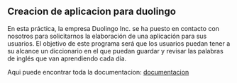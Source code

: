 ## Creacion de aplicacion para duolingo

En esta práctica, la empresa Duolingo Inc. se ha puesto en contacto con nosotros para
solicitarnos la elaboración de una aplicación para sus usuarios. El objetivo de este
programa será que los usuarios puedan tener a su alcance un diccionario en el que
puedan guardar y revisar las palabras de inglés que van aprendiendo cada día.

Aqui puede encontrar toda la documentacion:
[documentacion](src/org/duolingo/documentacion/README.md)
